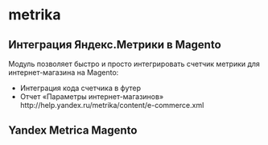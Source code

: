 metrika
=======

<h2>Интеграция Яндекс.Метрики в Magento</h2>
<p>Модуль позволяет быстро и просто интегрировать счетчик метрики для интернет-магазина на Magento:</p>
<ul>
<li>Интеграция кода счетчика в футер</li>
<li>Отчет «Параметры интернет-магазинов» http://help.yandex.ru/metrika/content/e-commerce.xml</li>
</ul>

<h2>Yandex Metrica Magento</h2>
